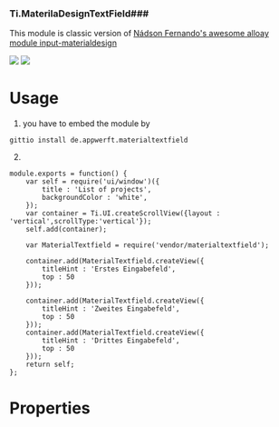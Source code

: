 ### Ti.MaterilaDesignTextField###

This module is classic version of [Nádson Fernando's awesome alloay module input-materialdesign](http://gitt.io/component/input-materialdesign)

![](https://github.com/NadsonFernando/input-materialdesign-widget/raw/master/asset/example-input.gif) ![](https://github.com/NadsonFernando/input-materialdesign-widget/raw/master/asset/androidl.png)


Usage
=====

1. you have to embed the module by

~~~
gittio install de.appwerft.materialtextfield
~~~

2.
~~~
module.exports = function() {
    var self = require('ui/window')({
        title : 'List of projects',
        backgroundColor : 'white',
    });
    var container = Ti.UI.createScrollView({layout : 'vertical',scrollType:'vertical'});
    self.add(container);

    var MaterialTextfield = require('vendor/materialtextfield');

    container.add(MaterialTextfield.createView({
        titleHint : 'Erstes Eingabefeld',
        top : 50
    }));

    container.add(MaterialTextfield.createView({
        titleHint : 'Zweites Eingabefeld',
        top : 50
    }));
    container.add(MaterialTextfield.createView({
        titleHint : 'Drittes Eingabefeld',
        top : 50
    }));
    return self;
};

~~~

Properties
==========
